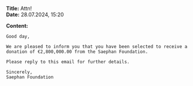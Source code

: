 **Title:** Attn! \
**Date:** 28.07.2024, 15:20

**Content:**
```
Good day,

We are pleased to inform you that you have been selected to receive a donation of €2,800,000.00 from the Saephan Foundation.

Please reply to this email for further details.

Sincerely,
Saephan Foundation
```